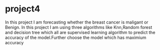 # project4
In this project I am  forecasting whether the breast cancer is maligant or Benign.
In this project I am using three algorithms like Knn,Random forest and decision tree which all  are supervised learning algorithm to predict the accuracy of the model.Further choose the model which has maximium accuracy

